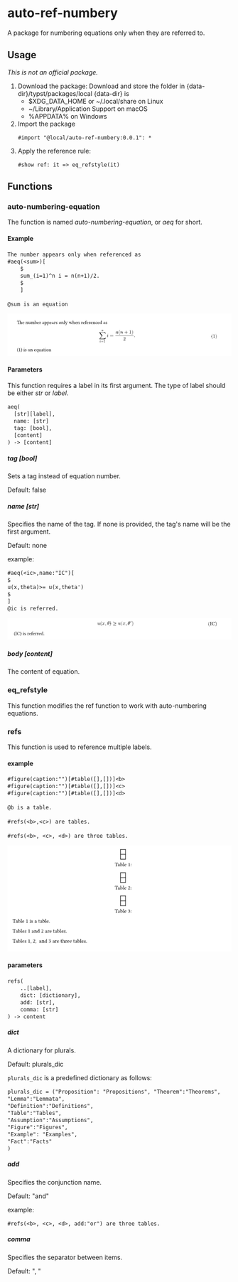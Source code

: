# auto-ref-numbery

A package for numbering equations only when they are referred to.


## Usage
_This is not an official package._


1. Download the package:
   Download and store the folder in {data-dir}/typst/packages/local
   {data-dir} is
    * $XDG_DATA_HOME or ~/.local/share on Linux
    * ~/Library/Application Support on macOS
    * %APPDATA% on Windows
1. Import the package
   ```
   #import "@local/auto-ref-numbery:0.0.1": *
   ```
1. Apply the reference rule: 
    ```typst
    #show ref: it => eq_refstyle(it)
    ```

## Functions

### auto-numbering-equation
The function is named _auto-numbering-equation_, or _aeq_ for short.

#### Example
```
The number appears only when referenced as 
#aeq(<sum>)[
    $
    sum_(i=1)^n i = n(n+1)/2.
    $
    ]

@sum is an equation 
```

![alt text](img/equation.png)



#### Parameters
This function requires a label in its first argument. The type of label should be either _str_ or _label_.  
```
aeq(
  [str][label],
  name: [str]
  tag: [bool],
  [content]
) -> [content]
```
##### tag [bool]
Sets a tag instead of equation number. 

Default: false

##### name [str]
Specifies the name of the tag. If none is provided, the tag's name will be the first argument.

Default: none

example: 
```typst
#aeq(<ic>,name:"IC")[
$
u(x,theta)>= u(x,theta') 
$
]
@ic is referred. 
```
![alt text](img/equation2.png)


##### body [content]

The content of equation.

### eq_refstyle
This function modifies the ref function to work with auto-numbering equations.



### refs
This function is used to reference multiple labels.


#### example
```typst
#figure(caption:"")[#table([],[])]<b>
#figure(caption:"")[#table([],[])]<c>
#figure(caption:"")[#table([],[])]<d>

@b is a table. 

#refs(<b>,<c>) are tables.

#refs(<b>, <c>, <d>) are three tables.
```
![alt text](img/refs.png)

#### parameters
```
refs(
    ..[label],
    dict: [dictionary],
    add: [str],
    comma: [str]
) -> content
```

##### dict
A dictionary for plurals. 

Default: plurals_dic 

`plurals_dic` is a predefined dictionary as follows:

```typst
plurals_dic = ("Proposition": "Propositions", "Theorem":"Theorems",
"Lemma":"Lemmata", 
"Definition":"Definitions", 
"Table":"Tables", 
"Assumption":"Assumptions", 
"Figure":"Figures", 
"Example": "Examples", 
"Fact":"Facts"
)
```

##### add
Specifies the conjunction name.


Default: "and"

example:
```
#refs(<b>, <c>, <d>, add:"or") are three tables.
```

##### comma
Specifies the separator between items.


Default: ", "




